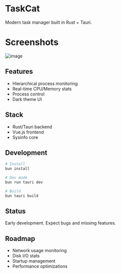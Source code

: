 # TaskCat

Modern task manager built in Rust + Tauri.

# Screenshots
![image](https://github.com/user-attachments/assets/c31dc590-f34d-4e76-b940-123b3b2a3667)

## Features
- Hierarchical process monitoring
- Real-time CPU/Memory stats
- Process control
- Dark theme UI

## Stack
- Rust/Tauri backend
- Vue.js frontend
- Sysinfo core

## Development
```bash
# Install
bun install

# Dev mode
bun run tauri dev

# Build
bun tauri build
```
## Status
Early development. Expect bugs and missing features.

## Roadmap
- Network usage monitoring
- Disk I/O stats
- Startup management
- Performance optimizations
